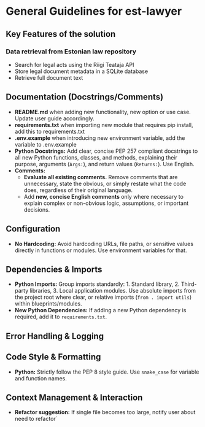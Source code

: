 # General Guidelines for est-lawyer

## Key Features of the solution
### Data retrieval from Estonian law repository
- Search for legal acts using the Riigi Teataja API
- Store legal document metadata in a SQLite database
- Retrieve full document text

## Documentation (Docstrings/Comments)
* **README.md** when adding new functionality, new option or use case. Update user guide accordingly.
* **requirements.txt** when importing new module that requires pip install, add this to requirements.txt
* **.env.example** when introducing new environment variable, add the variable to .env.example
* **Python Docstrings:** Add clear, concise PEP 257 compliant docstrings to all new Python functions, classes, and methods, explaining their purpose, arguments (`Args:`), and return values (`Returns:`). Use English.
* **Comments:**
   * **Evaluate all existing comments.** Remove comments that are unnecessary, state the obvious, or simply restate what the code does, regardless of their original language.
   * Add **new, concise English comments** only where necessary to explain complex or non-obvious logic, assumptions, or important decisions.

## Configuration

* **No Hardcoding:** Avoid hardcoding URLs, file paths, or sensitive values directly in functions or modules. Use environment variables for that.

## Dependencies & Imports

* **Python Imports:** Group imports standardly: 1. Standard library, 2. Third-party libraries, 3. Local application modules. Use absolute imports from the project root where clear, or relative imports (`from . import utils`) within blueprints/modules.
* **New Python Dependencies:** If adding a new Python dependency is required, add it to `requirements.txt`.

## Error Handling & Logging

## Code Style & Formatting
* **Python:** Strictly follow the PEP 8 style guide. Use `snake_case` for variable and function names.

## Context Management & Interaction
* **Refactor suggestion:** If single file becomes too large, notify user about need to refactor`